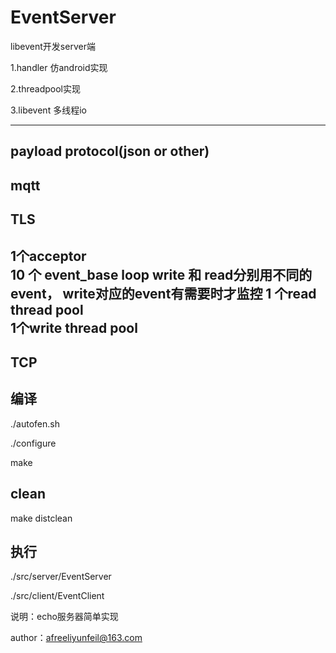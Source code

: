 # EventServer
libevent开发server端

1.handler 仿android实现

2.threadpool实现

3.libevent 多线程io

-------------------------------  
payload protocol(json or other)     
-------------------------------    
mqtt                              
-------------------------------         
TLS                             
-------------------------------       
1个acceptor                      
10 个 event_base loop
write 和 read分别用不同的event，
write对应的event有需要时才监控
1 个read thread pool              
1个write thread pool             
------------------------------ 
TCP                             
------------------------------    
## 编译
./autofen.sh

./configure

make

## clean

make distclean

## 执行
./src/server/EventServer

./src/client/EventClient

说明：echo服务器简单实现

author：afreeliyunfeil@163.com
